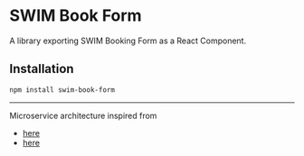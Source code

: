 # SWIM Book Form

A library exporting SWIM Booking Form as a React Component.

## Installation

```sh
npm install swim-book-form
```

---

Microservice architecture inspired from

-   [here](https://floqast.com/engineering-blog/post/implementing-a-micro-frontend-architecture-with-react/)
-   [here](https://medium.com/hackernoon/creating-a-library-of-react-components-using-create-react-app-without-ejecting-d182df690c6b)
